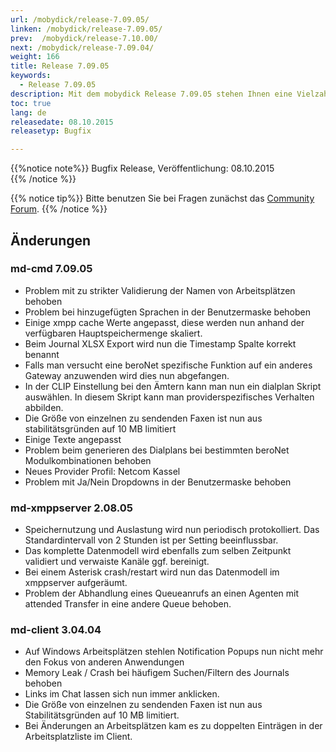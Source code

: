 ```yaml
---
url: /mobydick/release-7.09.05/
linken: /mobydick/release-7.09.05/
prev:  /mobydick/release-7.10.00/
next: /mobydick/release-7.09.04/
weight: 166
title: Release 7.09.05
keywords:
  - Release 7.09.05
description: Mit dem mobydick Release 7.09.05 stehen Ihnen eine Vielzahl an neuen Funtionen zur Verfügung.
toc: true
lang: de
releasedate: 08.10.2015
releasetyp: Bugfix

---
```


{{%notice note%}}
Bugfix Release, Veröffentlichung: 08.10.2015   
{{% /notice %}}

{{% notice tip%}}
Bitte benutzen Sie bei Fragen zunächst das [Community Forum](http://community.pascom.net/forum.php "Zu unserem Forum").
{{% /notice %}}

## Änderungen


### md-cmd 7.09.05

*   Problem mit zu strikter Validierung der Namen von Arbeitsplätzen behoben
*   Problem bei hinzugefügten Sprachen in der Benutzermaske behoben
*   Einige xmpp cache Werte angepasst, diese werden nun anhand der verfügbaren Hauptspeichermenge skaliert.
*   Beim Journal XLSX Export wird nun die Timestamp Spalte korrekt benannt
*   Falls man versucht eine beroNet spezifische Funktion auf ein anderes Gateway anzuwenden wird dies nun abgefangen.
*   In der CLIP Einstellung bei den Ämtern kann man nun ein dialplan Skript auswählen. In diesem Skript kann man providerspezifisches Verhalten abbilden.
*   Die Größe von einzelnen zu sendenden Faxen ist nun aus stabilitätsgründen auf 10 MB limitiert
*   Einige Texte angepasst
*   Problem beim generieren des Dialplans bei bestimmten beroNet Modulkombinationen behoben
*   Neues Provider Profil: Netcom Kassel
*   Problem mit Ja/Nein Dropdowns in der Benutzermaske behoben

### md-xmppserver 2.08.05

*   Speichernutzung und Auslastung wird nun periodisch protokolliert. Das Standardintervall von 2 Stunden ist per Setting beeinflussbar.
*   Das komplette Datenmodell wird ebenfalls zum selben Zeitpunkt validiert und verwaiste Kanäle ggf. bereinigt.
*   Bei einem Asterisk crash/restart wird nun das Datenmodell im xmppserver aufgeräumt.
*   Problem der Abhandlung eines Queueanrufs an einen Agenten mit attended Transfer in eine andere Queue behoben.

### md-client 3.04.04

*   Auf Windows Arbeitsplätzen stehlen Notification Popups nun nicht mehr den Fokus von anderen Anwendungen
*   Memory Leak / Crash bei häufigem Suchen/Filtern des Journals behoben
*   Links im Chat lassen sich nun immer anklicken.
*   Die Größe von einzelnen zu sendenden Faxen ist nun aus Stabilitätsgründen auf 10 MB limitiert.
*   Bei Änderungen an Arbeitsplätzen kam es zu doppelten Einträgen in der Arbeitsplatzliste im Client.
